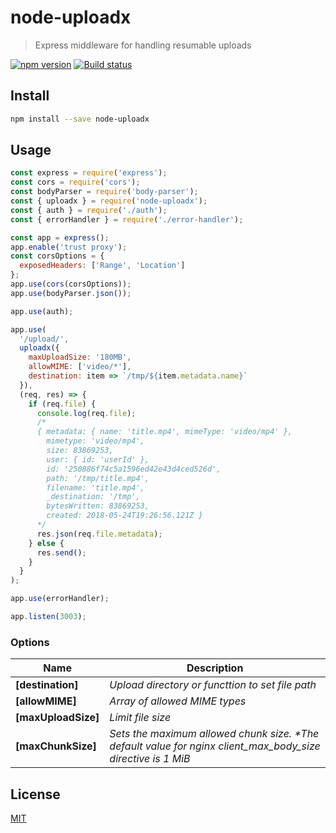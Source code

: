 # node-uploadx

> Express middleware for handling resumable uploads

[![npm version][npm-image]][npm-url]
[![Build status][travis-image]][travis-url]

## Install

```sh
npm install --save node-uploadx
```

## Usage

```js
const express = require('express');
const cors = require('cors');
const bodyParser = require('body-parser');
const { uploadx } = require('node-uploadx');
const { auth } = require('./auth');
const { errorHandler } = require('./error-handler');

const app = express();
app.enable('trust proxy');
const corsOptions = {
  exposedHeaders: ['Range', 'Location']
};
app.use(cors(corsOptions));
app.use(bodyParser.json());

app.use(auth);

app.use(
  '/upload/',
  uploadx({
    maxUploadSize: '180MB',
    allowMIME: ['video/*'],
    destination: item => `/tmp/${item.metadata.name}`
  }),
  (req, res) => {
    if (req.file) {
      console.log(req.file);
      /*
      { metadata: { name: 'title.mp4', mimeType: 'video/mp4' },
        mimetype: 'video/mp4',
        size: 83869253,
        user: { id: 'userId' },
        id: '250886f74c5a1596ed42e43d4ced526d',
        path: '/tmp/title.mp4',
        filename: 'title.mp4',
        _destination: '/tmp',
        bytesWritten: 83869253,
        created: 2018-05-24T19:26:56.121Z }
      */
      res.json(req.file.metadata);
    } else {
      res.send();
    }
  }
);

app.use(errorHandler);

app.listen(3003);
```

### Options

| Name                | Description                                                                                                  |
| ------------------- | ------------------------------------------------------------------------------------------------------------ |
| **[destination]**   | _Upload directory or functtion to set file path_                                                             |
| **[allowMIME]**     | _Array of allowed MIME types_                                                                                |
| **[maxUploadSize]** | _Limit file size_                                                                         |
| **[maxChunkSize]**  | _Sets the maximum allowed chunk size. \*The default value for nginx client_max_body_size directive is 1 MiB_ |

## License

[MIT](LICENSE)

[npm-image]: https://img.shields.io/npm/v/node-uploadx.svg
[npm-url]: https://www.npmjs.com/package/node-uploadx
[travis-image]: https://img.shields.io/travis/kukhariev/node-uploadx/master.svg
[travis-url]: https://travis-ci.org/kukhariev/node-uploadx
